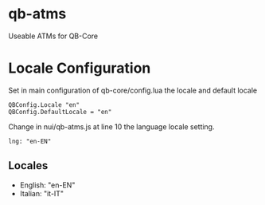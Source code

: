 # qb-atms
Useable ATMs for QB-Core

# Locale Configuration

Set in main configuration of qb-core/config.lua the locale and default locale

```
QBConfig.Locale "en"
QBConfig.DefaultLocale = "en"
```

Change in nui/qb-atms.js at line 10 the language locale setting.

```
lng: "en-EN" 
```
## Locales
- English: "en-EN"
- Italian: "it-IT" 